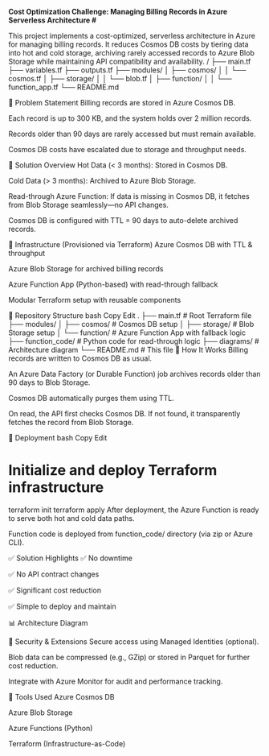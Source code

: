 **Cost Optimization Challenge: Managing Billing Records in Azure Serverless Architecture #**

This project implements a cost-optimized, serverless architecture in Azure for managing billing records. It reduces Cosmos DB costs by tiering data into hot and cold storage, archiving rarely accessed records to Azure Blob Storage while maintaining API compatibility and availability.
/
├── main.tf
├── variables.tf
├── outputs.tf
├── modules/
│   ├── cosmos/
│   │   └── cosmos.tf
│   ├── storage/
│   │   └── blob.tf
│   ├── function/
│   │   └── function_app.tf
└── README.md

📌 Problem Statement
Billing records are stored in Azure Cosmos DB.

Each record is up to 300 KB, and the system holds over 2 million records.

Records older than 90 days are rarely accessed but must remain available.

Cosmos DB costs have escalated due to storage and throughput needs.

🎯 Solution Overview
Hot Data (< 3 months): Stored in Cosmos DB.

Cold Data (> 3 months): Archived to Azure Blob Storage.

Read-through Azure Function: If data is missing in Cosmos DB, it fetches from Blob Storage seamlessly—no API changes.

Cosmos DB is configured with TTL = 90 days to auto-delete archived records.

🧱 Infrastructure (Provisioned via Terraform)
Azure Cosmos DB with TTL & throughput

Azure Blob Storage for archived billing records

Azure Function App (Python-based) with read-through fallback

Modular Terraform setup with reusable components

📁 Repository Structure
bash
Copy
Edit
.
├── main.tf                # Root Terraform file
├── modules/
│   ├── cosmos/            # Cosmos DB setup
│   ├── storage/           # Blob Storage setup
│   └── function/          # Azure Function App with fallback logic
├── function_code/         # Python code for read-through logic
├── diagrams/              # Architecture diagram
└── README.md              # This file
🧪 How It Works
Billing records are written to Cosmos DB as usual.

An Azure Data Factory (or Durable Function) job archives records older than 90 days to Blob Storage.

Cosmos DB automatically purges them using TTL.

On read, the API first checks Cosmos DB. If not found, it transparently fetches the record from Blob Storage.

🚀 Deployment
bash
Copy
Edit
# Initialize and deploy Terraform infrastructure
terraform init
terraform apply
After deployment, the Azure Function is ready to serve both hot and cold data paths.

Function code is deployed from function_code/ directory (via zip or Azure CLI).

✅ Solution Highlights
✅ No downtime

✅ No API contract changes

✅ Significant cost reduction

✅ Simple to deploy and maintain

📊 Architecture Diagram

🔐 Security & Extensions
Secure access using Managed Identities (optional).

Blob data can be compressed (e.g., GZip) or stored in Parquet for further cost reduction.

Integrate with Azure Monitor for audit and performance tracking.

🧩 Tools Used
Azure Cosmos DB

Azure Blob Storage

Azure Functions (Python)

Terraform (Infrastructure-as-Code)
